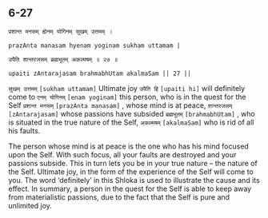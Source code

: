 ## 6-27


```shloka-sa
प्रशान्त मनसम् ह्येनम् योगिनम् सुखम् उत्तमम् ।
```
```shloka-sa-hk
prazAnta manasam hyenam yoginam sukham uttamam |
```
```shloka-sa
उपैति शान्तरजसम् ब्रह्मभूतम् अकल्मषम् ॥ २७ ॥
```
```shloka-sa-hk
upaiti zAntarajasam brahmabhUtam akalmaSam || 27 ||
```

`सुखम् उत्तमम्` `[sukham uttamam]` Ultimate joy `उपैति हि` `[upaiti hi]` will definitely come to `एनम् योगिनम्` `[enam yoginam]` this person, who is in the quest for the Self `प्रशान्त मनसम्` `[prazAnta manasam]` , whose mind is at peace, `शान्तरजसम्` `[zAntarajasam]` whose passions have subsided `ब्रह्मभूतम्` `[brahmabhUtam]` , who is situated in the true nature of the Self, `अकल्मषम्` `[akalmaSam]` who is rid of all his faults.

The person whose mind is at peace is the one who has his mind focused upon the Self. 
With such focus, all your faults are destroyed and your passions subside. This in turn lets you be in your true nature – the nature of the Self. Ultimate joy, in the form of the experience of the Self will come to you. 
The word ‘definitely’ in this Shloka is used to illustrate the cause and its effect. In summary, a person in the quest for the Self is able to keep away from materialistic passions, due to the fact that the Self is pure and unlimited joy.

